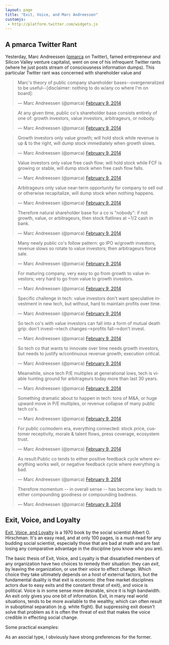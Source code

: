 ```yaml
---
layout: page
title: "Exit, Voice, and Marc Andreessen"
customjs:
 - http://platform.twitter.com/widgets.js
---
```


A pmarca Twitter Rant
---

Yesterday, Marc Andreessen ([pmarca](https://twitter.com/pmarca) on
Twitter), famed entrepreneur and Silicon Valley venture capitalist,
went on one of his infrequent Twitter rants (where he just posts
stream of consciousness information dumps). This particular Twitter
rant was concerned with shareholder value and

<blockquote class="twitter-tweet" data-conversation="none" data-cards="hidden" lang="en"><p>Marc&#39;s theory of
public company shareholder bases--overgeneralized to be
useful--[disclaimer: nothing to do w/any co where I&#39;m on
board]:</p>&mdash; Marc Andreessen (@pmarca) <a
href="https://twitter.com/pmarca/statuses/432590467989905408">February
9, 2014</a></blockquote> 

<blockquote class="twitter-tweet" lang="en"><p>At any given time, public co&#39;s shareholder base consists entirely of one of: growth investors, value investors, arbitrageurs, or nobody.</p>&mdash; Marc Andreessen (@pmarca) <a href="https://twitter.com/pmarca/statuses/432590873528782848">February 9, 2014</a></blockquote>

<blockquote class="twitter-tweet" lang="en" data-conversation="none" data-cards="hidden"><p>Growth investors only value growth; will hold stock while revenue is up &amp; to the right, will dump stock immediately when growth slows.</p>&mdash; Marc Andreessen (@pmarca) <a href="https://twitter.com/pmarca/statuses/432591149404930050">February 9, 2014</a></blockquote>


<blockquote class="twitter-tweet" lang="en" data-conversation="none" data-cards="hidden"><p>Value investors only value free cash flow; will hold stock while FCF is growing or stable, will dump stock when free cash flow falls.</p>&mdash; Marc Andreessen (@pmarca) <a href="https://twitter.com/pmarca/statuses/432591664310280193">February 9, 2014</a></blockquote>


<blockquote class="twitter-tweet" lang="en" data-conversation="none" data-cards="hidden"><p>Arbitrageurs only value near-term opportunity for company to sell out or otherwise recapitalize, will dump stock when nothing happens.</p>&mdash; Marc Andreessen (@pmarca) <a href="https://twitter.com/pmarca/statuses/432591911971336192">February 9, 2014</a></blockquote>


<blockquote class="twitter-tweet" lang="en" data-conversation="none" data-cards="hidden"><p>Therefore natural shareholder base for a co is &quot;nobody&quot;: if not growth, value, or arbitrageurs, then stock flatlines at ~1/2 cash in bank.</p>&mdash; Marc Andreessen (@pmarca) <a href="https://twitter.com/pmarca/statuses/432592146126745600">February 9, 2014</a></blockquote>


<blockquote class="twitter-tweet" lang="en" data-conversation="none" data-cards="hidden"><p>Many newly public co&#39;s follow pattern: go IPO w/growth investors, revenue slows so rotate to value investors; then arbitrageurs force sale.</p>&mdash; Marc Andreessen (@pmarca) <a href="https://twitter.com/pmarca/statuses/432592421449248769">February 9, 2014</a></blockquote>


<blockquote class="twitter-tweet" lang="en" data-conversation="none" data-cards="hidden"><p>For maturing company, very easy to go from growth to value investors; very hard to go from value to growth investors.</p>&mdash; Marc Andreessen (@pmarca) <a href="https://twitter.com/pmarca/statuses/432592701326778368">February 9, 2014</a></blockquote>


<blockquote class="twitter-tweet" lang="en" data-conversation="none" data-cards="hidden"><p>Specific challenge in tech: value investors don&#39;t want speculative investment in new tech, but without, hard to maintain profits over time.</p>&mdash; Marc Andreessen (@pmarca) <a href="https://twitter.com/pmarca/statuses/432593064402493441">February 9, 2014</a></blockquote>


<blockquote class="twitter-tweet" lang="en" data-conversation="none" data-cards="hidden"><p>So tech co&#39;s with value investors can fall into a form of mutual death grip: don&#39;t invest--&gt;tech changes--&gt;profits fall--&gt;don&#39;t invest.</p>&mdash; Marc Andreessen (@pmarca) <a href="https://twitter.com/pmarca/statuses/432593568025165825">February 9, 2014</a></blockquote>


<blockquote class="twitter-tweet" lang="en" data-conversation="none" data-cards="hidden"><p>So tech co that wants to innovate over time needs growth investors, but needs to justify w/continuous revenue growth; execution critical.</p>&mdash; Marc Andreessen (@pmarca) <a href="https://twitter.com/pmarca/statuses/432593793481588737">February 9, 2014</a></blockquote>


<blockquote class="twitter-tweet" lang="en" data-conversation="none" data-cards="hidden"><p>Meanwhile, since tech P/E multiples at generational lows, tech is viable hunting ground for arbitrageurs today more than last 30 years.</p>&mdash; Marc Andreessen (@pmarca) <a href="https://twitter.com/pmarca/statuses/432594309913665536">February 9, 2014</a></blockquote>


<blockquote class="twitter-tweet" lang="en" data-conversation="none" data-cards="hidden"><p>Something dramatic about to happen in tech: tons of M&amp;A, or huge upward move in P/E multiples, or revenue collapse of many public tech co&#39;s.</p>&mdash; Marc Andreessen (@pmarca) <a href="https://twitter.com/pmarca/statuses/432594792501895168">February 9, 2014</a></blockquote>


<blockquote class="twitter-tweet" lang="en" data-conversation="none" data-cards="hidden"><p>For public co/modern era, everything connected: stock price, customer receptivity, morale &amp; talent flows, press coverage, ecosystem trust.</p>&mdash; Marc Andreessen (@pmarca) <a href="https://twitter.com/pmarca/statuses/432622870099804160">February 9, 2014</a></blockquote>


<blockquote class="twitter-tweet" lang="en" data-conversation="none" data-cards="hidden"><p>As result:Public co tends to either positive feedback cycle where everything works well, or negative feedback cycle where everything is bad.</p>&mdash; Marc Andreessen (@pmarca) <a href="https://twitter.com/pmarca/statuses/432623191467360256">February 9, 2014</a></blockquote>


<blockquote class="twitter-tweet" lang="en" data-conversation="none" data-cards="hidden"><p>Therefore momentum -- in overall sense -- has become key: leads to either compounding goodness or compounding badness.</p>&mdash; Marc Andreessen (@pmarca) <a href="https://twitter.com/pmarca/statuses/432623389224607744">February 9, 2014</a></blockquote>




Exit, Voice, and Loyalty
----

[Exit, Voice, and
Loyalty](http://en.wikipedia.org/wiki/Exit,_Voice,_and_Loyalty) is a
1970 book by the social scientist Albert O. Hirschman. It's an easy
read, and at only 100 pages, is a must-read for any budding social
scientist, especially those that are bad at math and are fast losing
any comparative advantage in the discipline (you know who you
are).


The basic thesis of Exit, Voice, and Loyalty is that dissatisfied
members of any organization have two choices to remedy their
situation: they can _exit_, by leaving the organization, or use their
_voice_ to effect change. Which choice they take ultimately depends on
a host of external factors, but the fundamental duality is that exit
is economic (the free market disciplines actors due to easy exits and
the constant threat of exit), and voice is political. Voice is in some
sense more desirable, since it is high bandwidth. An exit only gives
you one bit of information. Exit, in many real world situations, tends
to be more available to the wealthy, which can often result in
suboptimal separation (e.g. white flight). But suppressing exit
doesn't solve that problem as it is often the threat of exit that
makes the voice credible in effecting social change.

Some practical examples: 

As an asocial type, I obviously have strong preferences for the
former.